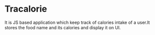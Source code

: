 # Tracalorie
It is JS based application which keep track of calories intake of a user.It stores the food name and its calories and display it on UI.
